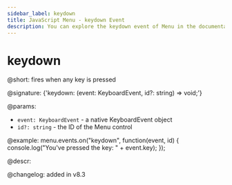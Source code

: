 ```yaml
---
sidebar_label: keydown
title: JavaScript Menu - keydown Event 
description: You can explore the keydown event of Menu in the documentation of the DHTMLX JavaScript UI library. Browse developer guides and API reference, try out code examples and live demos, and download a free 30-day evaluation version of DHTMLX Suite.
---
```


# keydown

@short: fires when any key is pressed

@signature: {'keydown: (event: KeyboardEvent, id?: string) => void;'}

@params:
- `event: KeyboardEvent` - a native KeyboardEvent object
- `id?: string` - the ID of the Menu control

@example:
menu.events.on("keydown", function(event, id) {
    console.log("You've pressed the key: " + event.key);
});

@descr:

@changelog:
added in v8.3
